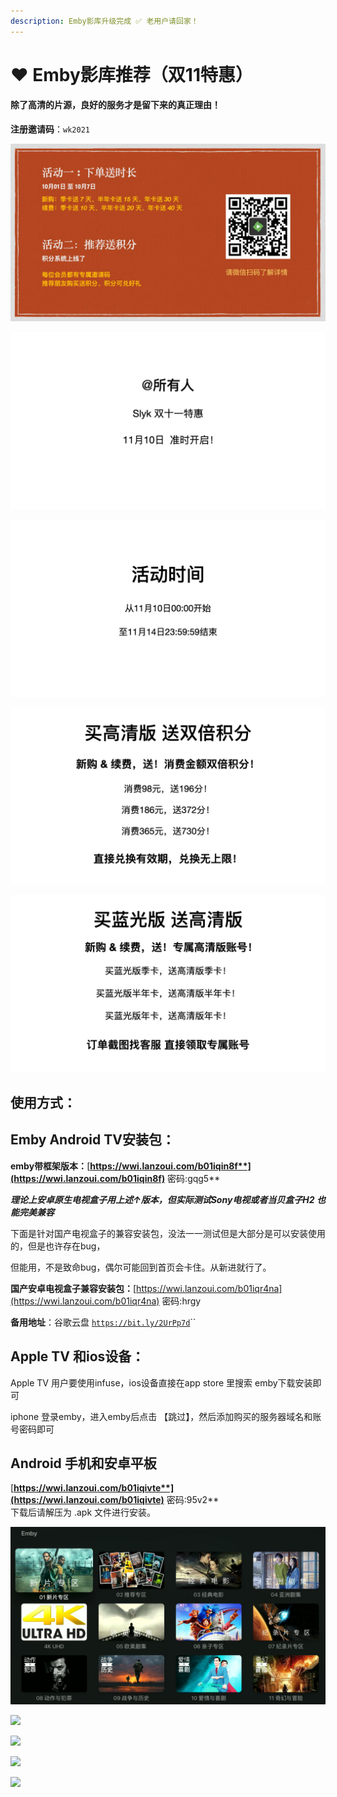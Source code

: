 ```yaml
---
description: Emby影库升级完成 ✅ 老用户请回家！
---
```


# ❤️ Emby影库推荐（双11特惠）

#### **除了高清的片源，良好的服务才是留下来的真正理由！**

**注册邀请码**：`wk2021`

![](.gitbook/assets/2.jpg)

![](.gitbook/assets/悟空.001.jpeg)

![](.gitbook/assets/悟空.002.jpeg)

![](.gitbook/assets/悟空.003.jpeg)

![](.gitbook/assets/悟空.004.jpeg)

## 使用方式：

## Emby Android TV安装包：

**emby带框架版本：**[**https://wwi.lanzoui.com/b01iqin8f**](https://wwi.lanzoui.com/b01iqin8f)** 密码:gqg5**

_**理论上安卓原生电视盒子用上述↑版本，但实际测试Sony电视或者当贝盒子H2 也能完美兼容**_

下面是针对国产电视盒子的兼容安装包，没法一一测试但是大部分是可以安装使用的，但是也许存在bug，

但能用，不是致命bug，偶尔可能回到首页会卡住。从新进就行了。

**国产安卓电视盒子兼容安装包：**[https://wwi.lanzoui.com/b01iqr4na](https://wwi.lanzoui.com/b01iqr4na) 密码:hrgy

**备用地址**：谷歌云盘 [`https://bit.ly/2UrPp7d`](https://bit.ly/2UrPp7d)``

## Apple TV 和ios设备：

&#x20;Apple TV 用户要使用infuse，ios设备直接在app store 里搜索 emby下载安装即可

&#x20;iphone 登录emby，进入emby后点击 【跳过】，然后添加购买的服务器域名和账号密码即可

## Android 手机和安卓平板

[**https://wwi.lanzoui.com/b01iqivte**](https://wwi.lanzoui.com/b01iqivte)** 密码:95v2**\
下载后请解压为 .apk 文件进行安装。

![](.gitbook/assets/jie-ping-20210606-shang-wu-9.06.14.png)

![](.gitbook/assets/jie-ping-20210918-xia-wu-2.45.52.png)

![](.gitbook/assets/jie-ping-20210918-xia-wu-2.51.59.png)

![](.gitbook/assets/jie-ping-20210918-xia-wu-2.55.20.png)

![](.gitbook/assets/jie-ping-20210918-xia-wu-4.12.22.png)

